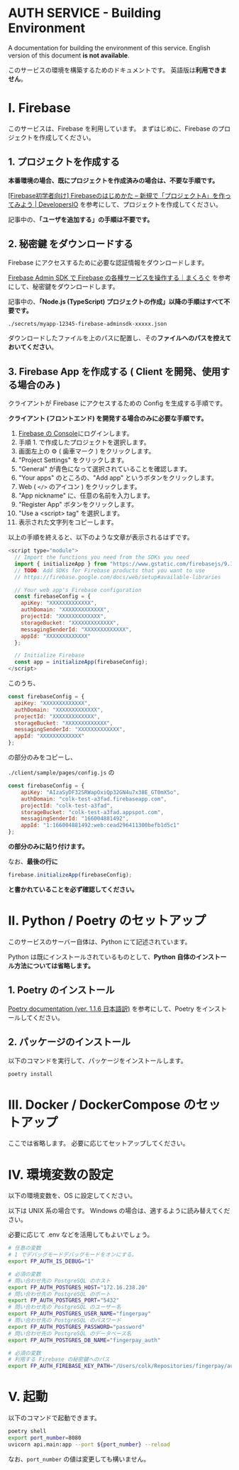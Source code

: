 # AUTH SERVICE - Building Environment

A documentation for building the environment of this service.
English version of this document **is not available**.

このサービスの環境を構築するためのドキュメントです。
英語版は**利用できません**。

# I. Firebase

このサービスは、Firebase を利用しています。
まずはじめに、Firebase のプロジェクトを作成してください。

## 1. プロジェクトを作成する

**本番環境の場合、既にプロジェクトを作成済みの場合は、不要な手順です。**

[[Firebase初学者向け] Firebaseのはじめかた – 新規で「プロジェクトA」を作ってみよう | DevelopersIO](https://dev.classmethod.jp/articles/firebase-project-get-started/) を参考にして、プロジェクトを作成してください。

記事中の、**「ユーザを追加する」の手順は不要です。**

## 2. 秘密鍵 をダウンロードする

Firebase にアクセスするために必要な認証情報をダウンロードします。

[Firebase Admin SDK で Firebase の各種サービスを操作する｜まくろぐ](https://maku.blog/p/yfov4bi/) を参考にして、秘密鍵をダウンロードします。

記事中の、**「Node.js (TypeScript) プロジェクトの作成」以降の手順はすべて不要です。**

```bash
./secrets/myapp-12345-firebase-adminsdk-xxxxx.json
```

ダウンロードしたファイルを上のパスに配置し、その**ファイルへのパスを控えておいてください**。

## 3. Firebase App を作成する ( Client を開発、使用する場合のみ )

クライアントが Firebase にアクセスするための Config を生成する手順です。

**クライアント (フロントエンド) を開発する場合のみに必要な手順です。**

1. [Firebase の Console](https://console.firebase.google.com/)にログインします。
2. 手順 1. で作成したプロジェクトを選択します。
3. 画面左上の ⚙ ( 歯車マーク ) をクリックします。
4. "Project Settings" をクリックします。
5. "General" が青色になって選択されていることを確認します。
6. "Your apps" のところの、"Add app" というボタンをクリックします。
7. Web ( `</>` のアイコン ) をクリックします。
8. "App nickname" に、任意の名前を入力します。
9. "Register App" ボタンをクリックします。
10. "Use a \<script\> tag" を選択します。
11. 表示された文字列をコピーします。

以上の手順を終えると、以下のような文章が表示されるはずです。

```js
<script type="module">
  // Import the functions you need from the SDKs you need
  import { initializeApp } from "https://www.gstatic.com/firebasejs/9.15.0/firebase-app.js";
  // TODO: Add SDKs for Firebase products that you want to use
  // https://firebase.google.com/docs/web/setup#available-libraries

  // Your web app's Firebase configuration
  const firebaseConfig = {
    apiKey: "XXXXXXXXXXXXX",
    authDomain: "XXXXXXXXXXXXX",
    projectId: "XXXXXXXXXXXXX",
    storageBucket: "XXXXXXXXXXXXX",
    messagingSenderId: "XXXXXXXXXXXXX",
    appId: "XXXXXXXXXXXXX"
  };

  // Initialize Firebase
  const app = initializeApp(firebaseConfig);
</script>
```

このうち、

```js
const firebaseConfig = {
  apiKey: "XXXXXXXXXXXXX",
  authDomain: "XXXXXXXXXXXXX",
  projectId: "XXXXXXXXXXXXX",
  storageBucket: "XXXXXXXXXXXXX",
  messagingSenderId: "XXXXXXXXXXXXX",
  appId: "XXXXXXXXXXXXX"
};
```

の部分のみをコピーし、

`./client/sample/pages/config.js` の

```js
const firebaseConfig = {
    apiKey: "AIzaSyDF32SRWapOxiQp32GN4u7x38E_GT0mX5o",
    authDomain: "colk-test-a3fad.firebaseapp.com",
    projectId: "colk-test-a3fad",
    storageBucket: "colk-test-a3fad.appspot.com",
    messagingSenderId: "166004881492",
    appId: "1:166004881492:web:cead296411300befb1d5c1"
};
```

**の部分のみに貼り付けます。**

なお、**最後の行に**

```js
firebase.initializeApp(firebaseConfig);
```

**と書かれていることを必ず確認してください。**

# II. Python / Poetry のセットアップ

このサービスのサーバー自体は、Python にて記述されています。

Python は既にインストールされているものとして、**Python 自体のインストール方法については省略します。**

## 1. Poetry のインストール

[Poetry documentation (ver. 1.1.6 日本語訳)](https://cocoatomo.github.io/poetry-ja/) を参考にして、Poetry をインストールしてください。

## 2. パッケージのインストール

以下のコマンドを実行して、パッケージをインストールします。

```bash
poetry install
```

# III. Docker / DockerCompose のセットアップ

ここでは省略します。
必要に応じてセットアップしてください。

# IV. 環境変数の設定

以下の環境変数を、OS に設定してください。

以下は UNIX 系の場合です。
Windows の場合は、適するように読み替えてください。

必要に応じて .env などを活用してもよいでしょう。

```bash
# 任意の変数
# 1 でデバッグモードデバッグモードをオンにする。
export FP_AUTH_IS_DEBUG="1"

# 必須の変数
# 問い合わせ先の PostgreSQL のホスト
export FP_AUTH_POSTGRES_HOST="172.16.238.20"
# 問い合わせ先の PostgreSQL のポート
export FP_AUTH_POSTGRES_PORT="5432"
# 問い合わせ先の PostgreSQL のユーザー名
export FP_AUTH_POSTGRES_USER_NAME="fingerpay"
# 問い合わせ先の PostgreSQL のパスワード
export FP_AUTH_POSTGRES_PASSWORD="password"
# 問い合わせ先の PostgreSQL のデータベース名
export FP_AUTH_POSTGRES_DB_NAME="fingerpay_auth"

# 必須の変数
# 利用する Firebase の秘密鍵へのパス
export FP_AUTH_FIREBASE_KEY_PATH="/Users/colk/Repositories/fingerpay/auth-service/secrets/account_key.json"
```

# V. 起動

以下のコマンドで起動できます。

```bash
poetry shell
export port_number=8080
uvicorn api.main:app --port ${port_number} --reload
```

なお、`port_number` の値は変更しても構いません。

